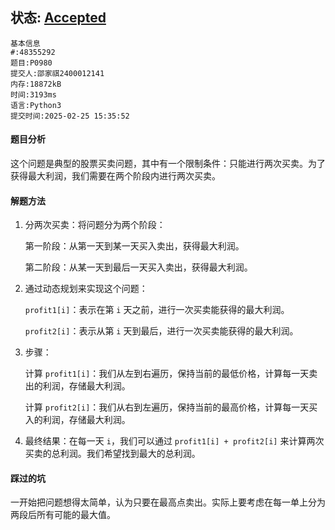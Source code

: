 ## 状态: [Accepted](http://dsbpython.openjudge.cn/dspythonbook/solution/48355292/)

```
基本信息
#:48355292
题目:P0980
提交人:邵家祺2400012141
内存:18872kB
时间:3193ms
语言:Python3
提交时间:2025-02-25 15:35:52
```

#### 题目分析

这个问题是典型的股票买卖问题，其中有一个限制条件：只能进行两次买卖。为了获得最大利润，我们需要在两个阶段内进行两次买卖。

#### 解题方法

1. 分两次买卖：将问题分为两个阶段：

   第一阶段：从第一天到某一天买入卖出，获得最大利润。

   第二阶段：从某一天到最后一天买入卖出，获得最大利润。

2. 通过动态规划来实现这个问题：

   `profit1[i]`：表示在第 `i` 天之前，进行一次买卖能获得的最大利润。

   `profit2[i]`：表示从第 `i` 天到最后，进行一次买卖能获得的最大利润。

3. 步骤：

   计算 `profit1[i]`：我们从左到右遍历，保持当前的最低价格，计算每一天卖出的利润，存储最大利润。

   计算 `profit2[i]`：我们从右到左遍历，保持当前的最高价格，计算每一天买入的利润，存储最大利润。

4. 最终结果：在每一天 `i`，我们可以通过 `profit1[i] + profit2[i]` 来计算两次买卖的总利润。我们希望找到最大的总利润。

#### 踩过的坑

一开始把问题想得太简单，认为只要在最高点卖出。实际上要考虑在每一单上分为两段后所有可能的最大值。